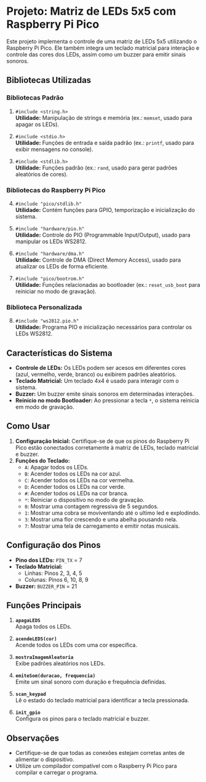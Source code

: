# Projeto: Matriz de LEDs 5x5 com Raspberry Pi Pico

Este projeto implementa o controle de uma matriz de LEDs 5x5 utilizando o Raspberry Pi Pico. Ele também integra um teclado matricial para interação e controle das cores dos LEDs, assim como um buzzer para emitir sinais sonoros.

## Bibliotecas Utilizadas

### Bibliotecas Padrão

1. `#include <string.h>`  
   **Utilidade:** Manipulação de strings e memória (ex.: `memset`, usado para apagar os LEDs).

2. `#include <stdio.h>`  
   **Utilidade:** Funções de entrada e saída padrão (ex.: `printf`, usado para exibir mensagens no console).

3. `#include <stdlib.h>`  
   **Utilidade:** Funções padrão (ex.: `rand`, usado para gerar padrões aleatórios de cores).

### Bibliotecas do Raspberry Pi Pico

4. `#include "pico/stdlib.h"`  
   **Utilidade:** Contém funções para GPIO, temporização e inicialização do sistema.

5. `#include "hardware/pio.h"`  
   **Utilidade:** Controle do PIO (Programmable Input/Output), usado para manipular os LEDs WS2812.

6. `#include "hardware/dma.h"`  
   **Utilidade:** Controle de DMA (Direct Memory Access), usado para atualizar os LEDs de forma eficiente.

7. `#include "pico/bootrom.h"`  
   **Utilidade:** Funções relacionadas ao bootloader (ex.: `reset_usb_boot` para reiniciar no modo de gravação).

### Biblioteca Personalizada

8. `#include "ws2812.pio.h"`  
   **Utilidade:** Programa PIO e inicialização necessários para controlar os LEDs WS2812.

## Características do Sistema

- **Controle de LEDs:** Os LEDs podem ser acesos em diferentes cores (azul, vermelho, verde, branco) ou exibirem padrões aleatórios.
- **Teclado Matricial:** Um teclado 4x4 é usado para interagir com o sistema.
- **Buzzer:** Um buzzer emite sinais sonoros em determinadas interações.
- **Reinício no modo Bootloader:** Ao pressionar a tecla `*`, o sistema reinicia em modo de gravação.

## Como Usar

1. **Configuração Inicial:** Certifique-se de que os pinos do Raspberry Pi Pico estão conectados corretamente à matriz de LEDs, teclado matricial e buzzer.
2. **Funções do Teclado:**
   - `A`: Apagar todos os LEDs.
   - `B`: Acender todos os LEDs na cor azul.
   - `C`: Acender todos os LEDs na cor vermelha.
   - `D`: Acender todos os LEDs na cor verde.
   - `#`: Acender todos os LEDs na cor branca.
   - `*`: Reiniciar o dispositivo no modo de gravação.
   - `0`: Mostrar uma contagem regressiva de 5 segundos.
   - `1`: Mostrar uma cobra se moviventando até o ultimo led e explodindo.
   - `3`: Mostrar uma flor crescendo e uma abelha pousando nela.
   - `7`: Mostrar uma tela de carregamento e emitir notas musicais.

## Configuração dos Pinos

- **Pino dos LEDs:** `PIN_TX` = 7
- **Teclado Matricial:**
  - Linhas: Pinos 2, 3, 4, 5
  - Colunas: Pinos 6, 10, 8, 9
- **Buzzer:** `BUZZER_PIN` = 21

## Funções Principais

1. **`apagaLEDS`**  
   Apaga todos os LEDs.

2. **`acendeLEDS(cor)`**  
   Acende todos os LEDs com uma cor específica.

3. **`mostraImagemAleatoria`**  
   Exibe padrões aleatórios nos LEDs.

4. **`emiteSom(duracao, frequencia)`**  
   Emite um sinal sonoro com duração e frequência definidas.

5. **`scan_keypad`**  
   Lê o estado do teclado matricial para identificar a tecla pressionada.

6. **`init_gpio`**  
   Configura os pinos para o teclado matricial e buzzer.

## Observações

- Certifique-se de que todas as conexões estejam corretas antes de alimentar o dispositivo.
- Utilize um compilador compatível com o Raspberry Pi Pico para compilar e carregar o programa.
